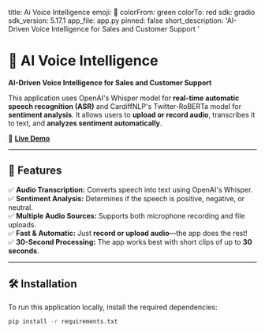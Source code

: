 title: Ai Voice Intelligence
emoji: 🏃
colorFrom: green
colorTo: red
sdk: gradio
sdk_version: 5.17.1
app_file: app.py
pinned: false
short_description: 'AI-Driven Voice Intelligence for Sales and Customer Support '
# 🏃 AI Voice Intelligence

**AI-Driven Voice Intelligence for Sales and Customer Support**

This application uses OpenAI's Whisper model for **real-time automatic speech recognition (ASR)** and CardiffNLP's Twitter-RoBERTa model for **sentiment analysis**. It allows users to **upload or record audio**, transcribes it to text, and **analyzes sentiment automatically**.

🔗 **[Live Demo](https://huggingface.co/spaces/Sumit404/ai-voice-intelligence)**

---

## 🚀 Features
✅ **Audio Transcription:** Converts speech into text using OpenAI's Whisper.  
✅ **Sentiment Analysis:** Determines if the speech is positive, negative, or neutral.  
✅ **Multiple Audio Sources:** Supports both microphone recording and file uploads.  
✅ **Fast & Automatic:** Just **record or upload audio**—the app does the rest!  
✅ **30-Second Processing:** The app works best with short clips of up to **30 seconds**.

---

## 🛠️ Installation
To run this application locally, install the required dependencies:

```bash
pip install -r requirements.txt
